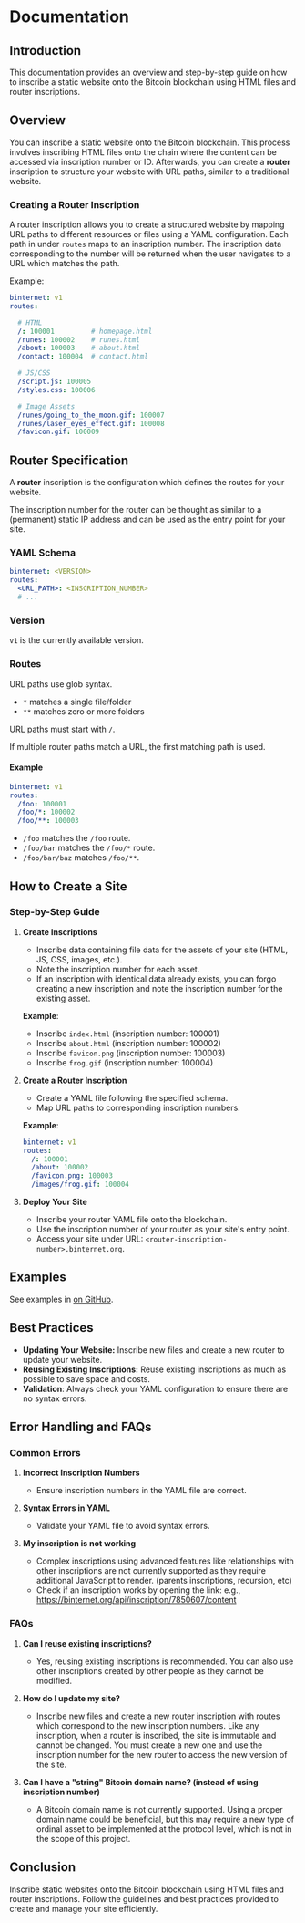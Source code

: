 # Documentation

## Introduction

This documentation provides an overview and step-by-step guide on how to inscribe a static website
onto the Bitcoin blockchain using HTML files and router inscriptions.

## Overview

You can inscribe a static website onto the Bitcoin blockchain.
This process involves inscribing HTML files onto the chain where the content can be accessed via inscription number or ID.
Afterwards, you can create a **router** inscription to structure your website with URL paths,
similar to a traditional website.

### Creating a Router Inscription

A router inscription allows you to create a structured website by mapping URL paths to different
resources or files using a YAML configuration.
Each path in under `routes` maps to an inscription number.
The inscription data corresponding to the number will be returned when the user navigates to a URL
which matches the path.

Example:
```yaml
binternet: v1
routes:

  # HTML
  /: 100001         # homepage.html
  /runes: 100002    # runes.html
  /about: 100003    # about.html
  /contact: 100004  # contact.html

  # JS/CSS
  /script.js: 100005
  /styles.css: 100006

  # Image Assets
  /runes/going_to_the_moon.gif: 100007
  /runes/laser_eyes_effect.gif: 100008
  /favicon.gif: 100009
```

## Router Specification

A **router** inscription is the configuration which defines the routes for your website.

The inscription number for the router can be thought as similar to a (permanent) static IP address
and can be used as the entry point for your site.

### YAML Schema
```yaml
binternet: <VERSION>
routes:
  <URL_PATH>: <INSCRIPTION_NUMBER>
  # ...
```

### Version

`v1` is the currently available version.

### Routes

URL paths use glob syntax.
- `*` matches a single file/folder
- `**` matches zero or more folders

URL paths must start with `/`.

If multiple router paths match a URL, the first matching path is used.

#### Example

```yaml
binternet: v1
routes:
  /foo: 100001
  /foo/*: 100002
  /foo/**: 100003
```

- `/foo` matches the `/foo` route.
- `/foo/bar` matches the `/foo/*` route.
- `/foo/bar/baz` matches `/foo/**`.

## How to Create a Site

### Step-by-Step Guide

1. **Create Inscriptions**
   - Inscribe data containing file data for the assets of your site (HTML, JS, CSS, images, etc.).
   - Note the inscription number for each asset.
   - If an inscription with identical data already exists, you can forgo creating a new inscription and note the inscription number for the existing asset.

   **Example**:
   - Inscribe `index.html` (inscription number: 100001)
   - Inscribe `about.html` (inscription number: 100002)
   - Inscribe `favicon.png` (inscription number: 100003)
   - Inscribe `frog.gif` (inscription number: 100004)

2. **Create a Router Inscription**
   - Create a YAML file following the specified schema.
   - Map URL paths to corresponding inscription numbers.

    **Example**:
    ```yaml
    binternet: v1
    routes:
      /: 100001
      /about: 100002
      /favicon.png: 100003
      /images/frog.gif: 100004
    ```

3. **Deploy Your Site**
   - Inscribe your router YAML file onto the blockchain.
   - Use the inscription number of your router as your site's entry point.
   - Access your site under URL: `<router-inscription-number>.binternet.org`.

## Examples

See examples in [on GitHub](https://github.com/plasmatech8/binternet/tree/main/examples).

## Best Practices

- **Updating Your Website:** Inscribe new files and create a new router to update your website.
- **Reusing Existing Inscriptions:** Reuse existing inscriptions as much as possible to save space and costs.
- **Validation**: Always check your YAML configuration to ensure there are no syntax errors.

## Error Handling and FAQs

### Common Errors

1. **Incorrect Inscription Numbers**
   - Ensure inscription numbers in the YAML file are correct.

2. **Syntax Errors in YAML**
   - Validate your YAML file to avoid syntax errors.

3. **My inscription is not working**
    - Complex inscriptions using advanced features like relationships with other inscriptions are not currently supported as they require additional JavaScript to render. (parents inscriptions, recursion, etc)
    - Check if an inscription works by opening the link: e.g., <a href="/api/inscription/7850607/content" target="_blank">https://binternet.org/api/inscription/7850607/content</a>

### FAQs

1. **Can I reuse existing inscriptions?**
   - Yes, reusing existing inscriptions is recommended. You can also use other inscriptions created by other people as they cannot be modified.

2. **How do I update my site?**
   - Inscribe new files and create a new router inscription with routes which correspond to the new inscription numbers. Like any inscription, when a router is inscribed, the site is immutable and cannot be changed. You must create a new one and use the inscription number for the new router to access the new version of the site.

3. **Can I have a "string" Bitcoin domain name? (instead of using inscription number)**
   - A Bitcoin domain name is not currently supported. Using a proper domain name could be beneficial, but this may require a new type of ordinal asset to be implemented at the protocol level, which is not in the scope of this project.

## Conclusion

Inscribe static websites onto the Bitcoin blockchain using HTML files and router inscriptions.
Follow the guidelines and best practices provided to create and manage your site efficiently.
